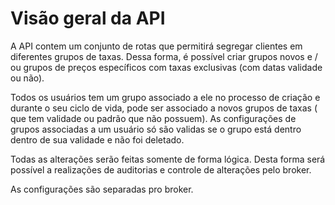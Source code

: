 # Visão geral da API

A API contem um conjunto de rotas que permitirá segregar clientes em diferentes grupos de taxas. Dessa forma, é possível criar grupos novos  e / ou grupos de preços específicos com taxas exclusivas (com datas validade ou não).

Todos os usuários tem um grupo associado a ele no processo de criação e durante o seu ciclo de vida, pode ser associado a novos grupos de taxas ( que tem validade ou padrão que não possuem).
As configurações de grupos  associadas a um usuário só são validas se o grupo está dentro dentro de sua validade e não foi deletado. 

Todas as alterações serão feitas somente de forma lógica. Desta forma será possível a realizações de auditorias e controle de alterações pelo broker.

As configurações são separadas pro broker.


